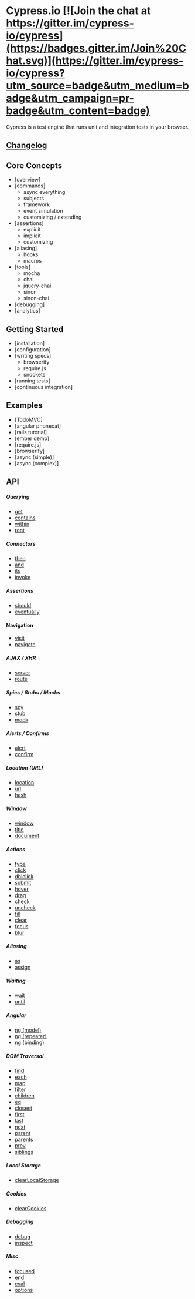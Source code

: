 # Cypress.io [![Join the chat at https://gitter.im/cypress-io/cypress](https://badges.gitter.im/Join%20Chat.svg)](https://gitter.im/cypress-io/cypress?utm_source=badge&utm_medium=badge&utm_campaign=pr-badge&utm_content=badge)

Cypress is a test engine that runs unit and integration tests in your browser.

## [Changelog](../../wiki/Changelog)

## Core Concepts
* [overview]
* [commands]
  - async everything
  - subjects
  - framework
  - event simulation
  - customizing / extending
* [assertions]
  - explicit
  - implicit
  - customizing
* [aliasing]
  - hooks
  - macros
* [tools]
  - mocha
  - chai
  - jquery-chai
  - sinon
  - sinon-chai
* [debugging]
* [analytics]

## Getting Started
* [installation]
* [configuration]
* [writing specs]
  - browserify
  - require.js
  - snockets
* [running tests]
* [continuous integration]

## Examples
* [TodoMVC]
* [angular phonecat]
* [rails tutorial]
* [ember demo]
* [require.js]
* [browserify]
* [async (simple)]
* [async (complex)]

## API
##### Querying
* [get](../../wiki/get)
* [contains](../../wiki/contains)
* [within](../../wiki/within)
* [root](../../wiki/root)

##### Connectors
* [then](../../wiki/then)
* [and](../../wiki/and)
* [its](../../wiki/its)
* [invoke](../../wiki/invoke)

##### Assertions
* [should](../../wiki/should)
* [eventually](../../wiki/eventually)

#### Navigation
* [visit](../../wiki/visit)
* [navigate](../../wiki/navigate)

##### AJAX / XHR
* [server](../../wiki/server)
* [route](../../wiki/route)

##### Spies / Stubs / Mocks
* [spy](../../wiki/spy)
* [stub](../../wiki/stub)
* [mock](../../wiki/mock)

##### Alerts / Confirms
* [alert](../../wiki/alert)
* [confirm](../../wiki/confirm)

##### Location (URL)
* [location](../../wiki/location)
* [url](../../wiki/url)
* [hash](../../wiki/hash)

##### Window
* [window](../../wiki/window)
* [title](../../wiki/title)
* [document](../../wiki/document)

##### Actions
* [type](../../wiki/type)
* [click](../../wiki/click)
* [dblclick](../../wiki/dblclick)
* [submit](../../wiki/submit)
* [hover](../../wiki/hover)
* [drag](../../wiki/drag)
* [check](../../wiki/check)
* [uncheck](../../wiki/uncheck)
* [fill](../../wiki/fill)
* [clear](../../wiki/clear)
* [focus](../../focus)
* [blur](../../blur)

##### Aliasing
* [as](../../wiki/as)
* [assign](../../wiki/assign)

##### Waiting
* [wait](../../wiki/wait)
* [until](../../wiki/until)

##### Angular
* [ng (model)](../../wiki/ng_model)
* [ng (repeater)](../../wiki/ng_repeater)
* [ng (binding)](../../wiki/ng_binding)

##### DOM Traversal
* [find](../../wiki/find)
* [each](../../wiki/each)
* [map](../../wiki/map)
* [filter](../../wiki/filter)
* [children](../../wiki/children)
* [eq](../../wiki/eq)
* [closest](../../wiki/closest)
* [first](../../wiki/first)
* [last](../../wiki/last)
* [next](../../wiki/next)
* [parent](../../wiki/parent)
* [parents](../../wiki/parents)
* [prev](../../wiki/prev)
* [siblings](../../wiki/siblings)

##### Local Storage
* [clearLocalStorage](../../wiki/clearLocalStorage)

##### Cookies
* [clearCookies](../../wiki/clearCookies)

##### Debugging
* [debug](../../wiki/debug)
* [inspect](../../wiki/inspect)

##### Misc
* [focused](../../wiki/focused)
* [end](../../wiki/end)
* [eval](../../wiki/eval)
* [options](../../wiki/options)
